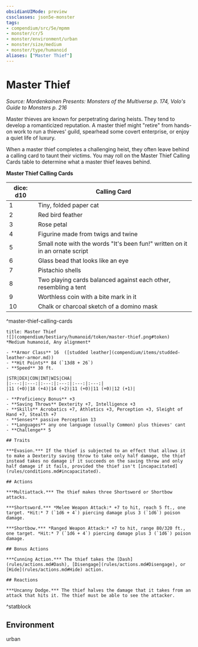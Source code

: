 ```yaml
---
obsidianUIMode: preview
cssclasses: json5e-monster
tags:
- compendium/src/5e/mpmm
- monster/cr/5
- monster/environment/urban
- monster/size/medium
- monster/type/humanoid
aliases: ["Master Thief"]
---
```

# Master Thief
*Source: Mordenkainen Presents: Monsters of the Multiverse p. 174, Volo's Guide to Monsters p. 216*  

Master thieves are known for perpetrating daring heists. They tend to develop a romanticized reputation. A master thief might "retire" from hands-on work to run a thieves' guild, spearhead some covert enterprise, or enjoy a quiet life of luxury.

When a master thief completes a challenging heist, they often leave behind a calling card to taunt their victims. You may roll on the Master Thief Calling Cards table to determine what a master thief leaves behind.

**Master Thief Calling Cards**

| dice: d10 | Calling Card |
|-----------|--------------|
| 1 | Tiny, folded paper cat |
| 2 | Red bird feather |
| 3 | Rose petal |
| 4 | Figurine made from twigs and twine |
| 5 | Small note with the words "It's been fun!" written on it in an ornate script |
| 6 | Glass bead that looks like an eye |
| 7 | Pistachio shells |
| 8 | Two playing cards balanced against each other, resembling a tent |
| 9 | Worthless coin with a bite mark in it |
| 10 | Chalk or charcoal sketch of a domino mask |
^master-thief-calling-cards

```ad-statblock
title: Master Thief
![](compendium/bestiary/humanoid/token/master-thief.png#token)
*Medium humanoid, Any alignment*

- **Armor Class** 16  ([studded leather](compendium/items/studded-leather-armor.md))
- **Hit Points** 84 (`13d8 + 26`)
- **Speed** 30 ft.

|STR|DEX|CON|INT|WIS|CHA|
|:---:|:---:|:---:|:---:|:---:|:---:|
|11 (+0)|18 (+4)|14 (+2)|11 (+0)|11 (+0)|12 (+1)|

- **Proficiency Bonus** +3
- **Saving Throws** Dexterity +7, Intelligence +3
- **Skills** Acrobatics +7, Athletics +3, Perception +3, Sleight of Hand +7, Stealth +7
- **Senses** passive Perception 13
- **Languages** any one language (usually Common) plus thieves' cant
- **Challenge** 5

## Traits

***Evasion.*** If the thief is subjected to an effect that allows it to make a Dexterity saving throw to take only half damage, the thief instead takes no damage if it succeeds on the saving throw and only half damage if it fails, provided the thief isn't [incapacitated](rules/conditions.md#incapacitated).

## Actions

***Multiattack.*** The thief makes three Shortsword or Shortbow attacks.

***Shortsword.*** *Melee Weapon Attack:* +7 to hit, reach 5 ft., one target. *Hit:* 7 (`1d6 + 4`) piercing damage plus 3 (`1d6`) poison damage.

***Shortbow.*** *Ranged Weapon Attack:* +7 to hit, range 80/320 ft., one target. *Hit:* 7 (`1d6 + 4`) piercing damage plus 3 (`1d6`) poison damage.

## Bonus Actions

***Cunning Action.*** The thief takes the [Dash](rules/actions.md#Dash), [Disengage](rules/actions.md#Disengage), or [Hide](rules/actions.md#Hide) action.

## Reactions

***Uncanny Dodge.*** The thief halves the damage that it takes from an attack that hits it. The thief must be able to see the attacker.
```
^statblock

## Environment

urban